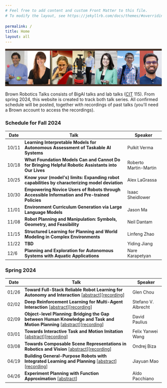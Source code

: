 ```yaml
---
# Feel free to add content and custom Front Matter to this file.
# To modify the layout, see https://jekyllrb.com/docs/themes/#overriding-theme-defaults

permalink: /
title: Home
layout: all
---
```

![BigAI banner](assets/img/bigai_final.png)

Brown Robotics Talks consists of BigAI talks and lab talks ([CIT](https://www.google.com/maps/place/Department+of+Computer+Science/@41.826953,-71.4021589,17z/data=!3m1!4b1!4m6!3m5!1s0x89e4453b5275469d:0xc48a812b6cfb273!8m2!3d41.826953!4d-71.3995786!16s%2Fg%2F1hhwdn5zz?entry=ttu) 115). From spring 2024, this website is created to track both talk series. All confirmed schedule will be posted, together with recordings of past talks (you'll need a Brown account to access the recordings).

<h3>Schedule for Fall 2024</h3>

<table>
<thead>
  <tr>
    <th>Date</th>
    <th>Talk</th>
    <th>Speaker</th>
  </tr>
</thead>
<tbody>
  <tr>
    <td>10/11</td>
    <td><b>Learning Interpretable Models for Autonomous Assessment of Taskable AI Systems</b></td>
    <td>Pulkit Verma</td>
  </tr>
  <tr>
    <td>10/18</td>
    <td><b>What Foundation Models Can and Cannot Do for Bringing Helpful Robotic Assistants into Our Lives</b></td>
    <td>Roberto Martin-Martin</td>
  </tr>
  <tr>
    <td>10/25</td>
    <td><b>Know your (model's) limits: Expanding robot capabilities by characterizing model deviation</b></td>
    <td>Alex LaGrassa</td>
  </tr>
    <tr>
    <td>10/30</td>
    <td><b>Empowering Novice Users of Robots through Accessible Information and Pre-trained Policies</b></td>
    <td>Isaac Sheidlower</td>
  </tr>
  <tr>
    <td>11/01</td>
    <td><b>Environment Curriculum Generation via Large Language Models</b></td>
    <td>Jason Ma</td>
  </tr>
  <tr>
    <td>11/08</td>
    <td><b>Robot Planning and Manipulation: Symbols, Geometry, and Feasibility</b></td>
    <td>Neil Dantam</td>
  </tr>
  <tr>
    <td>11/15</td>
    <td><b>Structured Learning for Planning and World Modeling in Complex Environments</b></td>
    <td>Linfeng Zhao</td>
  </tr>
  <tr>
    <td>11/22</td>
    <td><b>TBD</b></td>
    <td>Yiding Jiang</td>
  </tr>
  <tr>
    <td>12/6</td>
    <td><b>Planning and Exploration for Autonomous Systems with Aquatic Applications</b></td>
    <td>Nare Karapetyan</td>
  </tr>
</tbody>
</table>



<h3>Spring 2024</h3>



<table>
<thead>
  <tr>
    <th>Date</th>
    <th>Talk</th>
    <th>Speaker</th>
  </tr>
</thead>
<tbody>
  <tr>
    <td>01/26</td>
    <td><b>Toward Full-Stack Reliable Robot Learning for Autonomy and Interaction</b> [<a href='assets/abstracts/glenchou.txt' target="_blank">abstract</a>][<a href='https://brown.hosted.panopto.com/Panopto/Pages/Viewer.aspx?id=f89a50f8-b208-4c16-9d03-b103012dbd92' target="_blank">recording</a>]</td>
    <td>Glen Chou</td>
  </tr>
  <tr>
    <td>02/02</td>
    <td><b>Deep Reinforcement Learning for Multi-Agent Interaction</b> [<a href='assets/abstracts/stefanoalbrecht.txt' target="_blank">abstract</a>][<a href='https://brown.hosted.panopto.com/Panopto/Pages/Viewer.aspx?id=a32a4d42-eac8-45a0-8ad3-b10a0135683e' target='_blank'>recording</a>]</td>
    <td>Stefano V. Albrecht</td>
  </tr>
  <tr>
    <td>02/09</td>
    <td><b>Object-level Planning: Bridging the Gap between Human Knowledge and Task and Motion Planning</b> [<a href='assets/abstracts/davidpaulius.txt' target="_blank">abstract</a>][<a href='https://brown.hosted.panopto.com/Panopto/Pages/Viewer.aspx?id=4d4d8cf2-965b-4f60-8c0e-b111013014d8' target='_blank'>recording</a>]</td>
    <td>David Paulius</td>
  </tr>  
  <tr>
    <td>03/01</td>
    <td><b>Towards Interactive Task and Motion Imitation</b> [<a href='assets/abstracts/felixwang.txt' target="_blank">abstract</a>][<a href='https://brown.hosted.panopto.com/Panopto/Pages/Viewer.aspx?id=08651f60-fdba-4160-952e-b1260133f8d1' target='_blank'>recording</a>]</td>
    <td>Felix Yanwei Wang</td>
  </tr>
  <tr>
    <td>03/08</td>
    <td><b>Towards Composable Scene Representations in Robotics and Vision</b> [<a href='assets/abstracts/ondrejbiza.txt' target="_blank">abstract</a>][<a href='https://brown.hosted.panopto.com/Panopto/Pages/Viewer.aspx?id=b0a1556d-bb90-4fca-a239-b12d0130a9bb' target='_blank'>recording</a>]</td>
    <td>Ondrej Biza</td>
  </tr>
  <tr>
    <td>04/19</td>
    <td><b>Building General-Purpose Robots with Integrated Learning and Planning</b> [<a href='assets/abstracts/jiayuanmao.txt' target="_blank">abstract</a>][<a href='https://brown.hosted.panopto.com/Panopto/Pages/Viewer.aspx?id=4f4fd531-a03d-4a13-9dbd-b15701264e37' target='_blank'>recording</a>]</td>
    <td>Jiayuan Mao</td>
  </tr>
  <tr>
    <td>04/26</td>
    <td><b>Experiment Planning with Function Approximation</b> [<a href='assets/abstracts/aldopacchiano.txt' target="_blank">abstract</a>]</td>
    <td>Aldo Pacchiano</td>
  </tr>
</tbody>
</table>